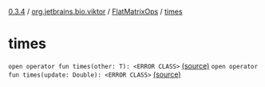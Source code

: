 [0.3.4](../../index.md) / [org.jetbrains.bio.viktor](../index.md) / [FlatMatrixOps](index.md) / [times](.)

# times

`open operator fun times(other: T): <ERROR CLASS>` [(source)](https://github.com/JetBrains-Research/viktor/blob/0.3.4/src/main/kotlin/org/jetbrains/bio/viktor/StridedMatrix.kt#L157)
`open operator fun times(update: Double): <ERROR CLASS>` [(source)](https://github.com/JetBrains-Research/viktor/blob/0.3.4/src/main/kotlin/org/jetbrains/bio/viktor/StridedMatrix.kt#L164)